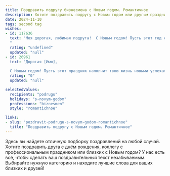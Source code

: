 ```yaml
---
title: Поздравить подругу бизнесмена с Новым годом. Романтичное
description: Хотите поздравить подругу с Новым годом или другим праздником? Наш ИИ создаст незабываемое поздравление, а вы обязательно выделитесь среди других.  
date: 2024-11-10
tags: second tag
wishes:
- id: 117636
  text: "Моя дорогая, любимая подруга!  С Новым годом! Пусть этот год станет для тебя таким же блестящим и успешным, как твои бизнес-проекты, но при этом наполнится теплом, любовью и незабываемыми моментами. Желаю тебе, чтобы все твои мечты исполнились, а сердце всегда пело от счастья.  Пусть рядом будет тот, кто оценит твою силу и нежность, твой ум и очарование. Счастья тебе, моя прекрасная бизнес-леди, и море любви в Новом году!
  "
  rating: "undefined"
  updated: "null"
- id: 26961
  text: "Дорогая [Имя],
  
  С Новым годом! Пусть этот праздник наполнит твою жизнь новыми успехами и яркими впечатлениями. Ты не только талантливая бизнесвумен, но и истинная романтик, способная вдохновлять и зажигать вокруг себя. Желаю, чтобы в этом году все твои мечты превратились в реальность, а каждый день приносил тебе радость и удовлетворение от проделанной работы. Пусть любовь и гармония всегда будут рядом с тобой, делая твою жизнь еще более полной и счастливой. С теплом и уважением, [Твое Имя]."
  rating: "0"
  updated: "null"

selectedValues:
  recipients: "podrugu"
  holidays: "s-novym-godom"
  professions: "biznesmen"
  style: "romantichnoe"

links:
- slug: "pozdravit-podrugu-s-novym-godom-romantichnoe"
  title: "Поздравить подругу с Новым годом. Романтичное"
---
```


Здесь вы найдете отличную подборку поздравлений на любой случай. 
Хотите поздравить друга с днём рождения, коллегу с профессиональным праздником или близких с Новым годом? У нас есть всё, чтобы сделать ваш поздравительный текст незабываемым. Выбирайте нужную категорию и находите лучшие слова для ваших близких и друзей!
